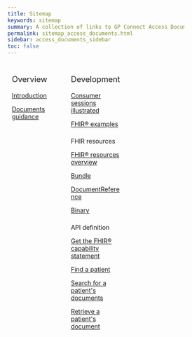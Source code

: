 ```yaml
---
title: Sitemap
keywords: sitemap
summary: A collection of links to GP Connect Access Document information
permalink: sitemap_access_documents.html
sidebar: access_documents_sidebar
toc: false
---
```

<style>
* {
  box-sizing: border-box;
}

/* Create three equal columns that floats next to each other */
.column {
  float: left;
  width: 33.33%;
  padding: 10px;

}

/* Clear floats after the columns */
.row:after {
  content: "";
  display: table;
  clear: both;
}
</style>

<div class="row">
	<div class="column">
		<p style="font-size:18px">Overview</p>
		<p><a href="access_documents.html">Introduction</a></p>
		<p><a href="access_documents_development_documents_guidance.html">Documents guidance</a></p>
	</div>
	<div class="column">
		<p style="font-size:18px">Development</p>
		<p><a href="access_documents_development_api_session.html">Consumer sessions illustrated</a></p>
		<p><a href="access_documents_development_fhir_examples_documents.html">FHIR® examples</a></p>
		<p style="padding-top:8px;">FHIR resources</p>
		<p><a href="access_documents_development_resources_overview.html">FHIR&reg; resources overview</a></p>
		<p><a href="access_documents_development_bundle.html">Bundle</a></p>
		<p><a href="access_documents_development_documentreference.html">DocumentReference</a></p>
		<p><a href="access_documents_development_binary.html">Binary</a></p>  
		<p style="padding-top:8px;">API definition</p>
		<p><a href="access_documents_use_case_get_the_fhir_capability_statement.html">Get the FHIR® capability statement</a></p>
		<p><a href="access_documents_use_case_find_a_patient.html">Find a patient</a></p>
		<p><a href="access_documents_development_search_patient_documents.html">Search for a patient's documents</a></p>
		<p><a href="access_documents_development_retrieve_patient_documents.html">Retrieve a patient's document</a></p>
	</div>
</div>
